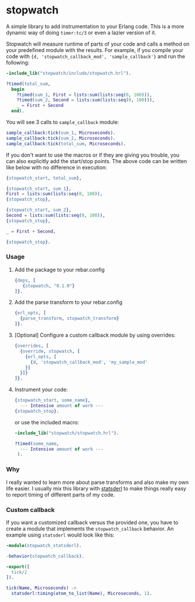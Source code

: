 stopwatch
=====

A simple library to add instrumentation to your Erlang code. This is a more
dynamic way of doing `timer:tc/3` or even a lazier version of it.

Stopwatch will measure runtime of parts of your code and calls a method on your
predefined module with the results. For example, if you compile your code with
`{d, 'stopwatch_callback_mod', 'sample_callback'}` and run the following:

```erlang
-include_lib("stopwatch/include/stopwatch.hrl").

?timed(total_sum,
  begin
    ?timed(sum_1, First = lists:sum(lists:seq(0, 100))),
    ?timed(sum_2, Second = lists:sum(lists:seq(0, 100))),
    _ = First + Second
  end).
```

You will see 3 calls to `sample_callback` module:
```erlang
sample_callback:tick(sum_1, Microseconds).
sample_callback:tick(sum_2, Microseconds).
sample_callback:tick(total_sum, Microseconds).
```
If you don't want to use the macros or if they are giving you trouble, you can
also explicitly add the start/stop points. The above code can be written like below
with no difference in execution:

```erlang
{stopwatch_start, total_sum},

{stopwatch_start, sum_1},
First = lists:sum(lists:seq(0, 100)),
{stopwatch_stop},

{stopwatch_start, sum_2},
Second = lists:sum(lists:seq(0, 100)),
{stopwatch_stop},

_ = First + Second,

{stopwatch_stop}.
```

### Usage
1. Add the package to your rebar.config
   ```erlang
   {deps, [
      {stopwatch, "0.1.0"}
   ]}.
   ```

2. Add the parse transform to your rebar.config
   ```erlang
   {erl_opts, [
     {parse_transform, stopwatch_transform}
   ]}.
   ```

3. [Optional] Configure a custom callback module by using overrides:
   ```erlang
   {overrides, [
     {override, stopwatch, [
       {erl_opts, [
         {d, 'stopwatch_callback_mod', 'my_sample_mod'
       }]
     }]}
   ]}.
   ```

4. Instrument your code:
   ```erlang
   {stopwatch_start, some_name},
     --- Intensive amount of work ---
   {stopwatch_stop}.
   ```
   or use the included macro:

   ```erlang
   -include_lib("stopwatch/stopwatch.hrl").

   ?timed(some_name,
     --- Intensive amount of work ---
    ).
   ```
### Why
I really wanted to learn more about parse transforms and also make my own life
easier. I usually mix this library with [statsderl](https://github.com/lpgauth/statsderl)
to make things really easy to report timing of different parts of my code.

### Custom callback
If you want a customized callback versus the provided one, you have to create a
module that implements the `stopwatch_callback` behavior. An example using `statsderl`
would look like this:

```erlang
-module(stopwatch_statsderl).

-behavior(stopwatch_callback).

-export([
  tick/2
]).

tick(Name, Microseconds) ->
  statsderl:timing(atom_to_list(Name), Microseconds, 1).

```